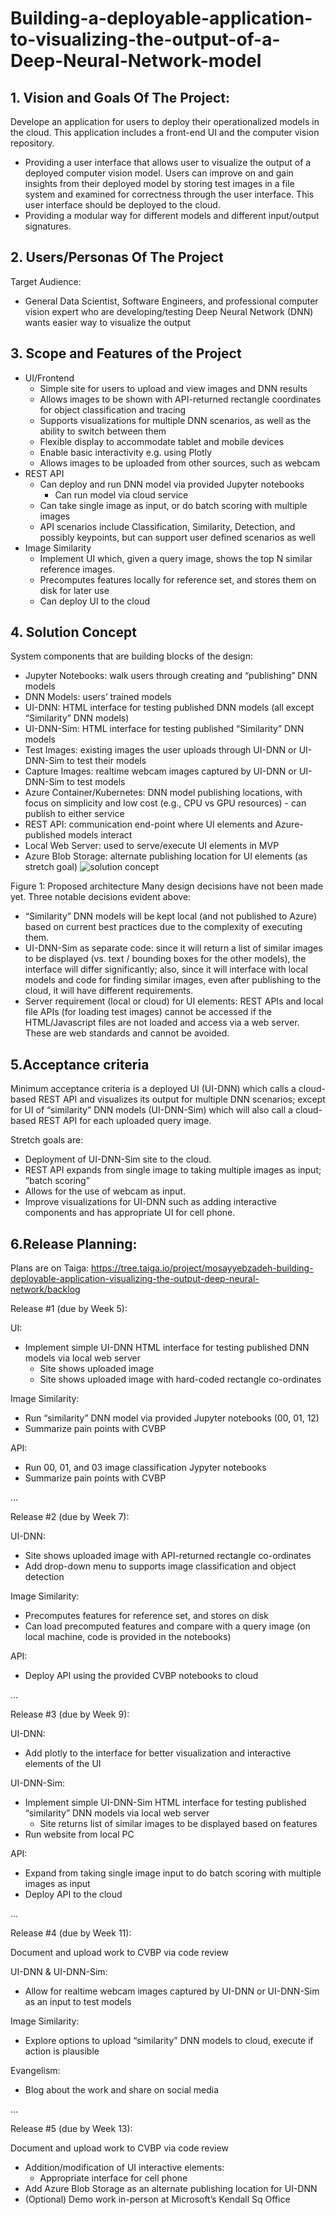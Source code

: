 # Building-a-deployable-application-to-visualizing-the-output-of-a-Deep-Neural-Network-model
## 1. Vision and Goals Of The Project:
Develope an application for users to deploy their operationalized models in the cloud. This application includes a front-end UI and the computer vision repository. 
* Providing a user interface that allows user to visualize the output of a deployed computer vision model. Users can improve on and gain insights from their deployed model by storing test images in a file system and examined for correctness through the user interface. This user interface should be deployed to the cloud.
* Providing a modular way for different models and different input/output signatures.
## 2. Users/Personas Of The Project
Target Audience:
* General Data Scientist, Software Engineers, and professional computer vision expert who are developing/testing Deep Neural Network (DNN) wants easier way to visualize the output
## 3. Scope and Features of the Project
* UI/Frontend
    * Simple site for users to upload and view images and DNN results
    * Allows images to be shown with API-returned rectangle coordinates for object classification and tracing
    * Supports visualizations for multiple DNN scenarios, as well as the ability to switch between them
    * Flexible display to accommodate tablet and mobile devices
    * Enable basic interactivity e.g. using Plotly
    * Allows images to be uploaded from other sources, such as webcam
* REST API
    * Can deploy and run DNN model via provided Jupyter notebooks
        * Can run model via cloud service
    * Can take single image as input, or do batch scoring with multiple images
    * API scenarios include Classification, Similarity, Detection, and possibly keypoints, but can support user defined scenarios as well
* Image Similarity
   * Implement UI which, given a query image, shows the top N similar reference images.
   * Precomputes features locally for reference set, and stores them on disk for later use
   * Can deploy UI to the cloud
## 4. Solution Concept
System components that are building blocks of the design:
 * Jupyter Notebooks: walk users through creating and “publishing” DNN models
 * DNN Models: users’ trained models
 * UI-DNN: HTML interface for testing published DNN models (all except “Similarity” DNN models)
 * UI-DNN-Sim: HTML interface for testing published “Similarity” DNN models
 * Test Images: existing images the user uploads through UI-DNN or UI-DNN-Sim to test their models
 * Capture Images: realtime webcam images captured by UI-DNN or UI-DNN-Sim to test models
 * Azure Container/Kubernetes: DNN model publishing locations, with focus on simplicity and low cost (e.g., CPU vs GPU resources) - can publish to either service
 * REST API: communication end-point where UI elements and Azure-published models interact
 * Local Web Server: used to serve/execute UI elements in MVP
 * Azure Blob Storage: alternate publishing location for UI elements (as stretch goal)
![solution concept](https://github.com/BU-CLOUD-S20/Building-a-deployable-application-to-visualizing-the-output-of-a-Deep-Neural-Network-model/blob/master/solution_concept.png)

Figure 1: Proposed architecture
Many design decisions have not been made yet. Three notable decisions evident above:
 * “Similarity” DNN models will be kept local (and not published to Azure) based on current best practices due to the complexity of executing them.
  * UI-DNN-Sim as separate code: since it will return a list of similar images to be displayed (vs. text / bounding boxes for the other models), the interface will differ significantly; also, since it will interface with local models and code for finding similar images, even after publishing to the cloud, it will have different requirements.
 * Server requirement (local or cloud) for UI elements: REST APIs and local file APIs (for loading test images) cannot be accessed if the HTML/Javascript files are not loaded and access via a web server. These are web standards and cannot be avoided. 
## 5.Acceptance criteria
Minimum acceptance criteria is a deployed UI (UI-DNN) which calls a cloud-based REST API and visualizes its output for multiple DNN scenarios; except for UI of “similarity” DNN models (UI-DNN-Sim) which will also call a cloud-based REST API for each uploaded query image.

Stretch goals are:
* Deployment of UI-DNN-Sim site to the cloud.
* REST API expands from single image to taking multiple images as input; “batch scoring”
* Allows for the use of webcam as input.
* Improve visualizations for UI-DNN such as adding interactive components and has appropriate UI for cell phone.
## 6.Release Planning:
Plans are on Taiga: https://tree.taiga.io/project/mosayyebzadeh-building-deployable-application-visualizing-the-output-deep-neural-network/backlog

Release #1 (due by Week 5):

UI: 
* Implement simple UI-DNN HTML interface for testing published DNN models via local web server
	* Site shows uploaded image
	* Site shows uploaded image with hard-coded rectangle co-ordinates

Image Similarity:
* Run “similarity” DNN model via provided Jupyter notebooks (00, 01, 12)
* Summarize pain points with CVBP

API:
* Run 00, 01, and 03 image classification Jypyter notebooks
* Summarize pain points with CVBP

…
 
Release #2 (due by Week 7):

UI-DNN: 
* Site shows uploaded image with API-returned rectangle co-ordinates
* Add drop-down menu to supports image classification and object detection

Image Similarity:
* Precomputes features for reference set, and stores on disk 
* Can load precomputed features and compare with a query image (on local machine, code is provided in the notebooks)

API: 
* Deploy API using the provided CVBP notebooks to cloud

…
 
Release #3 (due by Week 9):

UI-DNN:
* Add plotly to the interface for better visualization and interactive elements of the UI

UI-DNN-Sim:
* Implement simple UI-DNN-Sim HTML interface for testing published “similarity” DNN models via local web server
	* Site returns list of similar images to be displayed based on features
* Run website from local PC

API:
* Expand from taking single image input to do batch scoring with multiple images as input
* Deploy API to the cloud

…
 
Release #4 (due by Week 11):

Document and upload work to CVBP via code review

UI-DNN & UI-DNN-Sim:
* Allow for realtime webcam images captured by UI-DNN or UI-DNN-Sim as an input to test models

Image Similarity:
* Explore options to upload “similarity” DNN models to cloud, execute if action is plausible

Evangelism:
* Blog about the work and share on social media

…


Release #5 (due by Week 13):

Document and upload work to CVBP via code review
* Addition/modification of UI interactive elements:
	* Appropriate interface for cell phone
*  Add Azure Blob Storage as an alternate publishing location for UI-DNN 
* (Optional) Demo work in-person at Microsoft’s Kendall Sq Office


